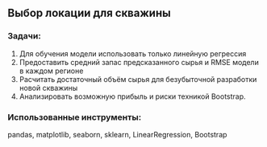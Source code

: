 ## Выбор локации для скважины
### Задачи:
1. Для обучения модели использовать только линейную регрессия
2. Предоставить средний запас предсказанного сырья и RMSE модели в каждом регионе
3. Расчитать достаточный объём сырья для безубыточной разработки новой скважины
4. Анализировать возможную прибыль и риски техникой Bootstrap.

### Использованные инструменты:
pandas, matplotlib, seaborn, sklearn, LinearRegression, Bootstrap
